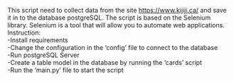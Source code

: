 This script need to collect data from the site https://www.kijiji.ca/ and save it in to the database postgreSQL. The script is based on the Selenium library. Selenium is a tool that will allow you to automate web applications.
Instruction:<br/>
-Install requirements<br/>
-Change the configuration in the ‘config’ file to connect to the database<br/>
-Run postgreSQL Server<br/>
-Create a table model in the database by running the ‘cards’ script<br/>
-Run the ‘main.py’ file to start the script<br/>
